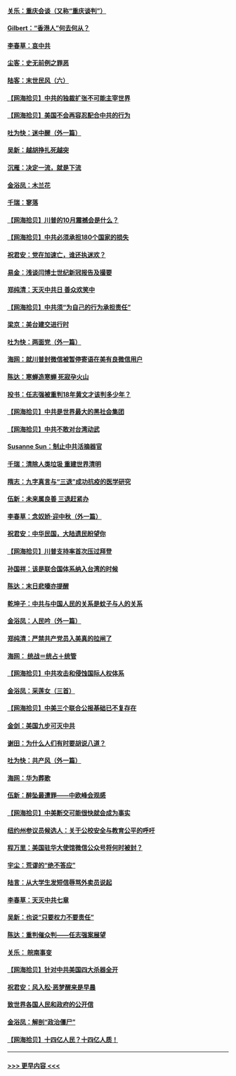 #### [关乐：重庆会谈（又称“重庆谈判”）](../pages/nsc993/n12437525.md?t=09300602) 
#### [Gilbert：“香港人”何去何从？](../pages/nsc993/n12435894.md?t=09300602) 
#### [李春草：哀中共](../pages/nsc993/n12435874.md?t=09300602) 
#### [尘客：史无前例之罪恶](../pages/nsc993/n12435762.md?t=09300602) 
#### [陆客：末世民风（六）](../pages/nsc993/n12435354.md?t=09300602) 
#### [【网海拾贝】中共的独裁扩张不可能主宰世界](../pages/nsc993/n12435151.md?t=09300602) 
#### [【网海拾贝】美国不会再容忍配合中共的行为](../pages/nsc993/n12433808.md?t=09300602) 
#### [吐为快：迷中醒（外一篇）](../pages/nsc993/n12433585.md?t=09300602) 
#### [吴新：越胡挣扎死越突](../pages/nsc993/n12433562.md?t=09300602) 
#### [沉雁：决定一流，就是下流](../pages/nsc993/n12432128.md?t=09300602) 
#### [金浴凤：木兰花](../pages/nsc993/n12432124.md?t=09300602) 
#### [千瑞：寥落](../pages/nsc993/n12432071.md?t=09300602) 
#### [【网海拾贝】川普的10月震撼会是什么？](../pages/nsc993/n12431624.md?t=09300602) 
#### [【网海拾贝】中共必须承担180个国家的损失](../pages/nsc993/n12428893.md?t=09300602) 
#### [祝君安：党在加速亡，谁还执迷欢？](../pages/nsc993/n12428652.md?t=09300602) 
#### [易金：浅谈闫博士世纪新冠报告及撮要](../pages/nsc993/n12426822.md?t=09300602) 
#### [郑纯清：天灭中共日 善众欢笑中](../pages/nsc993/n12426784.md?t=09300602) 
#### [【网海拾贝】中共须“为自己的行为承担责任”](../pages/nsc993/n12426067.md?t=09300602) 
#### [梁京：美台建交进行时](../pages/nsc993/n12424066.md?t=09300602) 
#### [吐为快：两面党（外一篇）](../pages/nsc993/n12424043.md?t=09300602) 
#### [海网：就川普封微信被暂停寄语在美有良微信用户](../pages/nsc993/n12424021.md?t=09300602) 
#### [陈达：寒蝉造寒蝉 死寂孕火山](../pages/nsc993/n12423958.md?t=09300602) 
#### [投书：任志强被重判18年黄文才该判多少年？](../pages/nsc993/n12423672.md?t=09300602) 
#### [【网海拾贝】中共是世界最大的黑社会集团](../pages/nsc993/n12423543.md?t=09300602) 
#### [【网海拾贝】中共不敢对台湾动武](../pages/nsc993/n12421418.md?t=09300602) 
#### [Susanne Sun：制止中共活摘器官](../pages/nsc993/n12419654.md?t=09300602) 
#### [千瑞：清除人类垃圾 重建世界清明](../pages/nsc993/n12419414.md?t=09300602) 
#### [隋志：九字真言与“三退”成功抗疫的医学研究](../pages/nsc993/n12419248.md?t=09300602) 
#### [伍新：未来属良善 三退赶紧办](../pages/nsc993/n12418496.md?t=09300602) 
#### [李春草：念奴娇·迎中秋（外一篇）](../pages/nsc993/n12418465.md?t=09300602) 
#### [祝君安：中华民国，大陆遗民盼望你](../pages/nsc993/n12418089.md?t=09300602) 
#### [【网海拾贝】川普支持率首次压过拜登](../pages/nsc993/n12418050.md?t=09300602) 
#### [孙国祥：该是联合国体系纳入台湾的时候](../pages/nsc993/n12417369.md?t=09300602) 
#### [陈达：末日悲嚎亦提醒](../pages/nsc993/n12416736.md?t=09300602) 
#### [乾坤子：中共与中国人民的关系是蚊子与人的关系](../pages/nsc993/n12416632.md?t=09300602) 
#### [金浴凤：人民吟（外一篇）](../pages/nsc993/n12416567.md?t=09300602) 
#### [郑纯清：严禁共产党员入美真的拉闸了](../pages/nsc993/n12416550.md?t=09300602) 
#### [海网： 统战＝统占＋统管](../pages/nsc993/n12416404.md?t=09300602) 
#### [【网海拾贝】中共攻击和侵蚀国际人权体系](../pages/nsc993/n12416250.md?t=09300602) 
#### [金浴凤：采莲女（三首）](../pages/nsc993/n12415517.md?t=09300602) 
#### [【网海拾贝】中美三个联合公报基础已不复存在](../pages/nsc993/n12415054.md?t=09300602) 
#### [金剑：美国九步可灭中共](../pages/nsc993/n12413183.md?t=09300602) 
#### [谢田：为什么人们有时要胡说八道？](../pages/nsc993/n12411861.md?t=09300602) 
#### [吐为快：共产风（外一篇）](../pages/nsc993/n12411761.md?t=09300602) 
#### [海网：华为葬歌](../pages/nsc993/n12410381.md?t=09300602) 
#### [伍新：醉坠最遭罪——中欧峰会观感](../pages/nsc993/n12410364.md?t=09300602) 
#### [【网海拾贝】中美断交可能很快就会成为事实](../pages/nsc993/n12409495.md?t=09300602) 
#### [纽约州参议员候选人：关于公校安全与教育公平的呼吁](../pages/nsc993/n12409228.md?t=09300602) 
#### [程万里：美国驻华大使馆微信公众号将何时被封？](../pages/nsc993/n12407397.md?t=09300602) 
#### [宇尘：荒谬的“绝不答应”](../pages/nsc993/n12407360.md?t=09300602) 
#### [陆言：从大学生发短信辱骂外卖员说起](../pages/nsc993/n12407285.md?t=09300602) 
#### [李春草：天灭中共七章](../pages/nsc993/n12406988.md?t=09300602) 
#### [吴新：也说“只要权力不要责任”](../pages/nsc993/n12406966.md?t=09300602) 
#### [陈达：重判催众判——任志强案展望](../pages/nsc993/n12404540.md?t=09300602) 
#### [关乐： 皖南事变](../pages/nsc993/n12404288.md?t=09300602) 
#### [【网海拾贝】针对中共美国四大杀器全开](../pages/nsc993/n12404172.md?t=09300602) 
#### [祝君安：风入松‧恶梦醒来是早晨](../pages/nsc993/n12401953.md?t=09300602) 
#### [致世界各国人民和政府的公开信](../pages/nsc993/n12401824.md?t=09300602) 
#### [金浴凤：解剖“政治僵尸”](../pages/nsc993/n12401808.md?t=09300602) 
#### [【网海拾贝】十四亿人民？十四亿人质！](../pages/nsc993/n12401708.md?t=09300602) 

----
#### [ >>> 更早内容 <<< ](../indexes/nsc993-earlier.md)
